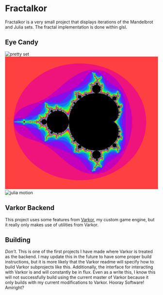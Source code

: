 # Fractalkor
Fractalkor is a very small project that displays iterations of the Mandelbrot and Julia sets. The fractal implementation is done within glsl.

## Eye Candy
![pretty set](res/pretty_set.gif)
![oil mandelbrot](res/oil_mandelbrot.png)
![julia motion](res/julia_motion.gif)

## Varkor Backend
This project uses some features from [Varkor](https://github.com/Underdisc/Varkor), my custom game engine, but it really only makes use of utilities from Varkor.

## Building
*Don't*. This is one of the first projects I have made where Varkor is treated as the backend. I may update this in the future to have some proper build instructions, but it is more likely that the Varkor readme will specify how to build Varkor subprojects like this. Additionally, the interface for interacting with Varkor is and will constantly be in flux. Even as a write this, I know this will not successfully build using the current master of Varkor because it only builds with my current modifications to Varkor. Hooray Software! Amiright?
